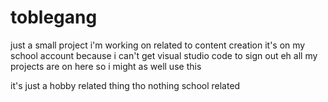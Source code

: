 # toblegang

just a small project i'm working on related to content creation
it's on my school account because i can't get visual studio code to sign out
eh all my projects are on here so i might as well use this

it's just a hobby related thing tho nothing school related
